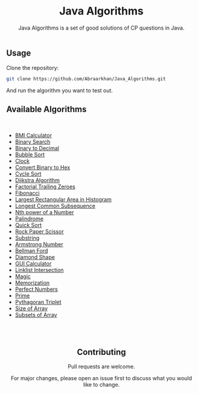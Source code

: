 # <div align="center"> Java Algorithms 

<div align="center">Java Algorithms is a set of good solutions of CP questions in Java.</div>

</div>

<br>

## Usage

Clone the repository:

```bash
git clone https://github.com/Abraarkhan/Java_Algorithms.git
```
And run the algorithm you want to test out.
<br>

## Available Algorithms
<br>

* [BMI Calculator](https://github.com/Abraarkhan/Java_Algorithms/blob/main/BMI.java)
* [Binary Search](https://github.com/Abraarkhan/Java_Algorithms/blob/main/Binary%20Search.java)
* [Binary to Decimal](https://github.com/Abraarkhan/Java_Algorithms/blob/main/Binarytodecimal.java)
* [Bubble Sort](https://github.com/Abraarkhan/Java_Algorithms/blob/main/BubbleSort.java)
* [Clock](https://github.com/Abraarkhan/Java_Algorithms/blob/main/Clock.java)
* [Convert Binary to Hex](https://github.com/Abraarkhan/Java_Algorithms/blob/main/Clock.java)
* [Cycle Sort](https://github.com/Abraarkhan/Java_Algorithms/blob/main/CyclicSort.java)
* [Dijkstra Algorithm](https://github.com/Abraarkhan/Java_Algorithms/blob/main/Dijkstra%20Algorithm.java)
* [Factorial Trailing Zeroes](https://github.com/Abraarkhan/Java_Algorithms/blob/main/Factorial_Trailing_Zeroes.java)
* [Fibonacci](https://github.com/Abraarkhan/Java_Algorithms/blob/main/Fibonacci.java)
* [Largest Rectangular Area in Histogram](https://github.com/Abraarkhan/Java_Algorithms/blob/main/Largest_Rectangular_Area_in_a_Histogram.java)
* [Longest Common Subsequence](https://github.com/Abraarkhan/Java_Algorithms/blob/main/Longest%20Common%20Subsequence.java)
* [Nth power of a Number](https://github.com/Abraarkhan/Java_Algorithms/blob/main/Nth_Power_of_a_Number.java)
* [Palindrome](https://github.com/Abraarkhan/Java_Algorithms/blob/main/PALLINDROME.java)
* [Quick Sort](https://github.com/Abraarkhan/Java_Algorithms/blob/main/QuickSort.java)
* [Rock Paper Scissor](https://github.com/Abraarkhan/Java_Algorithms/blob/main/Rock_Paper_Scissor.java)
* [Substring](https://github.com/Abraarkhan/Java_Algorithms/blob/main/Substring.java)
* [Armstrong Number](https://github.com/Abraarkhan/Java_Algorithms/blob/main/armstrong_no.java)
* [Bellman Ford](https://github.com/Abraarkhan/Java_Algorithms/blob/main/bellman_ford.java)
* [Diamond Shape](https://github.com/Abraarkhan/Java_Algorithms/blob/main/diamond_shape.java)
* [GUI Calculator](https://github.com/Abraarkhan/Java_Algorithms/blob/main/gui%20calculator.java)
* [Linklist Intersection](https://github.com/Abraarkhan/Java_Algorithms/blob/main/linklist_intersection.java)
* [Magic](https://github.com/Abraarkhan/Java_Algorithms/blob/main/magic.java)
* [Memorization](https://github.com/Abraarkhan/Java_Algorithms/blob/main/memoization.java)
* [Perfect Numbers](https://github.com/Abraarkhan/Java_Algorithms/blob/main/perfectNumbers.java)
* [Prime](https://github.com/Abraarkhan/Java_Algorithms/blob/main/prime.java)
* [Pythagoran Triplet](https://github.com/Abraarkhan/Java_Algorithms/blob/main/pythagoreanTriplet.java)
* [Size of Array](https://github.com/Abraarkhan/Java_Algorithms/blob/main/size%20of%20array.java)
* [Subsets of Array](https://github.com/Abraarkhan/Java_Algorithms/blob/main/subsetsofarray.java)


<br><br>

## <div align="center">Contributing</div>

<div align="center">
<p>Pull requests are welcome.</p>
<p> For major changes, please open an issue first to discuss what you would like to change.</p>
</div>
